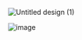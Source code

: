
![Untitled design (1)](https://github.com/user-attachments/assets/53281287-0682-4e8c-ac43-2aac04cc6072)

![image](https://github.com/user-attachments/assets/5fcb33dc-127d-4142-9f8f-b604b2fa708a)

